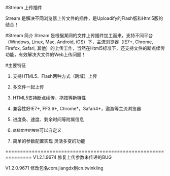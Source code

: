 #Stream 上传插件

Stream 是解决不同浏览器上传文件的插件，是Uploadify的Flash版和Html5版的结合！

#Stream 简介
Stream 是根据某网的文件上传插件加工而来，支持不同平台（Windows, Linux, Mac, Android, iOS）下，主流浏览器（IE7+, Chrome, Firefox, Safari, 其他）的上传工作，当然在Html5标准下，还支持文件的断点续传功能，有效解决大文件的Web上传问题！

#主要特征
1. 支持HTML5、Flash两种方式（跨域）上传

2. 多文件一起上传

3. HTML5支持断点续传，拖拽等新特性

4. 兼容性好IE7+, FF3.6+, Chrome*，Safari4+，遨游等主流浏览器

5. 进度条、速度、剩余时间等附属信息

6. `选择文件的按钮`可以自定义

7. 简单的参数配置实现 灵活多变的功能


===============================================================
V1.2.1.9674
	修复上传参数未传递的BUG

V1.2.0.9671
	修改包名com.jiangdx到cn.twinkling